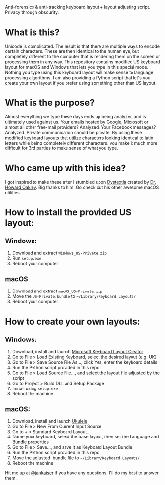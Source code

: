 Αntі-fоrеnsісs & аntі-trасkіng kеуbоаrd lауоut + lауоut аdјustіng sсrірt. Privacy through obscurity.


# What is this?
[Unicode](http://www.unicode.org/faq/basic_q.html) is complicated. The result is that there are multiple ways to encode certain characters. These are then identical to the human eye, but completely different to the computer that is rendering them on the screen or processing them in any way. This repository contains modified US keyboard layout for macOS and Windows that lets you type in this special mode. Nothing you type using this keyboard layout will make sense to language processing algorithms. I am also providing a Python script that let's you create your own layout if you prefer using something other than US layout.


# What is the purpose?
Almost everything we type these days ends up being analyzed and is ultimately used against us. Your emails hosted by Google, Microsoft or almost all other free-mail providers? Analyzed. Your Facebook messages? Analyzed. Private communication should be private. By using these modified keyboard layouts that utilize characters lооkіng identical to latin letters while bеіng completely different characters, you make it much more difficult for 3rd parties to make sense of what you type.


# Who came up with this idea?
I got inspired to make these after I stumbled upon [Dystextia](https://eclecticlight.co/text-utilities-nalaprop-dystextia-and-others/) created by [Dr. Howard Oakley](https://twitter.com/howardnoakley). Big thanks to him. Go check out his other awesome macOS utilities.


# How to install the provided US layout:
## Windows:
1) Download and extract `Windows_US-Private.zip`
2) Run `setup.exe`
3) Reboot your computer

## macOS
1) Download and extract `macOS_US-Private.zip`
2) Move the `US-Private.bundle` to `~/Library/Keyboard Layouts/`
3) Reboot your computer


# How to create your own layouts:
## Windows:
1) Download, install and launch [Microsoft Keyboard Layout Creator](https://www.microsoft.com/en-us/download/details.aspx?id=22339)
2) Go to File > Load Existing Keyboard, select the desired layout (e.g. UK)
3) Go to File > Save Source File As…, click Yes, enter the keyboard details
4) Run the Python script provided in this repo
5) Go to File > Load Source File…, аnd select the layout file adjusted by the script
6) Go to Project > Build DLL and Setup Package
7) Install using `setup.exe`
8) Reboot the machine

## macOS:
1) Download, install and launch [Ukulele](https://scripts.sil.org/cms/scripts/page.php?site_id=nrsi&id=ukelele)
2) Go to File > New From Current Input Source
3) Go to + > Standard Keyboard Layout…
4) Name your keyboard, select the base layout, then set the Language and Bundle properties
5) Go to File > Save…, and save it as Keyboard Layout Bundle
6) Run the Python script provided in this repo
7) Move the аdјustеd .bundlе fіlе to `~/Library/Keyboard Layouts/`
8) Reboot the machine


Hit me up at [@jankaiser](https://twitter.com/jankais3r) if you have any questions. I'll do my best to answer them.

